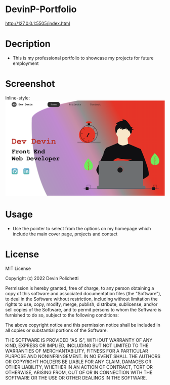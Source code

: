 # DevinP-Portfolio

http://127.0.0.1:5505/index.html

# Decription

- This is my professional portfolio to showcase my projects for future employment

# Screenshot

Inline-style:
![alt text](./img/Screen%20Shot%202022-10-28%20at%2010.28.38%20AM.png "homepage")

# Usage

- Use the pointer to select from the options on my homepage which include the main cover page, projects and contact

# License

MIT License

Copyright (c) 2022 Devin Polichetti

Permission is hereby granted, free of charge, to any person obtaining a copy of this software and associated documentation files (the "Software"), to deal in the Software without restriction, including without limitation the rights to use, copy, modify, merge, publish, distribute, sublicense, and/or sell copies of the Software, and to permit persons to whom the Software is furnished to do so, subject to the following conditions:

The above copyright notice and this permission notice shall be included in all copies or substantial portions of the Software.

THE SOFTWARE IS PROVIDED "AS IS", WITHOUT WARRANTY OF ANY KIND, EXPRESS OR IMPLIED, INCLUDING BUT NOT LIMITED TO THE WARRANTIES OF MERCHANTABILITY, FITNESS FOR A PARTICULAR PURPOSE AND NONINFRINGEMENT. IN NO EVENT SHALL THE AUTHORS OR COPYRIGHT HOLDERS BE LIABLE FOR ANY CLAIM, DAMAGES OR OTHER LIABILITY, WHETHER IN AN ACTION OF CONTRACT, TORT OR OTHERWISE, ARISING FROM, OUT OF OR IN CONNECTION WITH THE SOFTWARE OR THE USE OR OTHER DEALINGS IN THE SOFTWARE.
